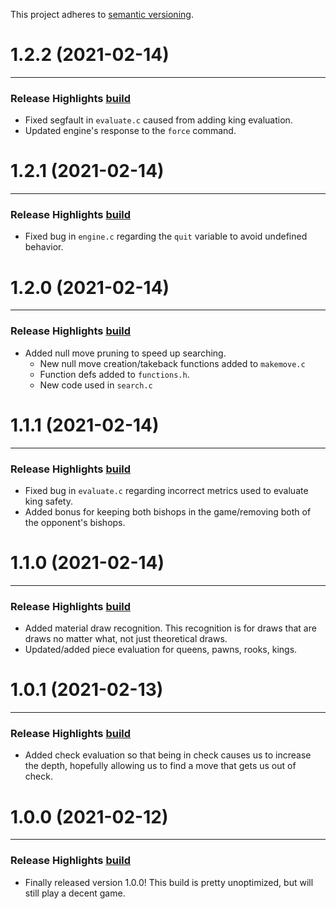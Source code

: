 This project adheres to [semantic versioning](https://semver.org/).

# 1.2.2 (2021-02-14)
***
### Release Highlights [build](https://github.com/nate-browne/NotARook-ie/tree/e7613768bf4f2d25c1ee1f530ce961f571fefe84)
* Fixed segfault in `evaluate.c` caused from adding king evaluation.
* Updated engine's response to the `force` command.

# 1.2.1 (2021-02-14)
***
### Release Highlights [build](https://github.com/nate-browne/NotARook-ie/tree/ba30689db25fb2a4a3b8adb059fe3ed33c234bb3)
* Fixed bug in `engine.c` regarding the `quit` variable to avoid undefined behavior.

# 1.2.0 (2021-02-14)
***
### Release Highlights [build](https://github.com/nate-browne/NotARook-ie/tree/cb1d0d9c71bc9a9aec28fdfbef4c3e9ede5cc565)
* Added null move pruning to speed up searching.
  * New null move creation/takeback functions added to `makemove.c`
  * Function defs added to `functions.h`.
  * New code used in `search.c`

# 1.1.1 (2021-02-14)
***
### Release Highlights [build](https://github.com/nate-browne/NotARook-ie/tree/6e990166adf546c3c5f80efcae50561a1d47fdf7)
* Fixed bug in `evaluate.c` regarding incorrect metrics
used to evaluate king safety.
* Added bonus for keeping both bishops in the game/removing
both of the opponent's bishops.

# 1.1.0 (2021-02-14)
***
### Release Highlights [build](https://github.com/nate-browne/NotARook-ie/tree/3ada7d6998150a7f11a1019680a6afe86881289b)
* Added material draw recognition. This recognition is for
draws that are draws no matter what, not just theoretical draws.
* Updated/added piece evaluation for queens, pawns, rooks, kings.

# 1.0.1 (2021-02-13)
***
### Release Highlights [build](https://github.com/nate-browne/NotARook-ie/tree/2e00a7559df6eec1f6093c11ac9c2ed7de26d871)
* Added check evaluation so that being in check causes us to
increase the depth, hopefully allowing us to find a move that gets us out of check.

# 1.0.0 (2021-02-12)
***
### Release Highlights [build](https://github.com/nate-browne/NotARook-ie/tree/224235d81411935fbe8663e8b21eba9c97f224da)
* Finally released version 1.0.0! This build is pretty unoptimized, but will still play a decent game.
